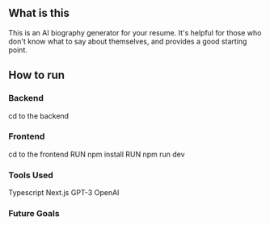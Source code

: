 ## What is this
This is an AI biography generator for your resume. It's helpful for those who don't know what to say about themselves, and provides a good starting point. 

## How to run
### Backend
cd to the backend

### Frontend
cd to the frontend
RUN npm install
RUN npm run dev

### Tools Used
Typescript
Next.js
GPT-3 OpenAI

### Future Goals

